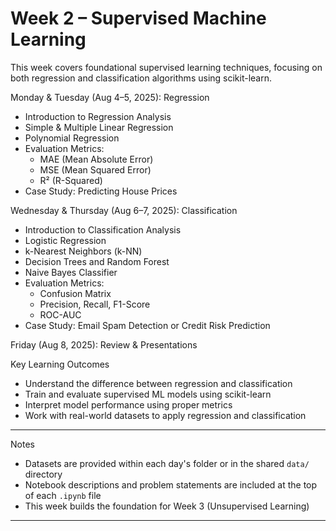 # Week 2 – Supervised Machine Learning

This week covers foundational supervised learning techniques, focusing on both regression and classification algorithms using scikit-learn.


Monday & Tuesday (Aug 4–5, 2025): Regression
- Introduction to Regression Analysis
- Simple & Multiple Linear Regression
- Polynomial Regression
- Evaluation Metrics:
  - MAE (Mean Absolute Error)
  - MSE (Mean Squared Error)
  - R² (R-Squared)
- Case Study: Predicting House Prices

Wednesday & Thursday (Aug 6–7, 2025): Classification
- Introduction to Classification Analysis
- Logistic Regression
- k-Nearest Neighbors (k-NN)
- Decision Trees and Random Forest
- Naive Bayes Classifier
- Evaluation Metrics:
  - Confusion Matrix
  - Precision, Recall, F1-Score
  - ROC-AUC
- Case Study: Email Spam Detection or Credit Risk Prediction

Friday (Aug 8, 2025): Review & Presentations


Key Learning Outcomes

- Understand the difference between regression and classification
- Train and evaluate supervised ML models using scikit-learn
- Interpret model performance using proper metrics
- Work with real-world datasets to apply regression and classification

---

Notes

- Datasets are provided within each day's folder or in the shared `data/` directory
- Notebook descriptions and problem statements are included at the top of each `.ipynb` file
- This week builds the foundation for Week 3 (Unsupervised Learning)

---

